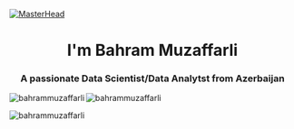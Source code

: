[![MasterHead](https://user-images.githubusercontent.com/10498744/210012254-234538ff-d198-48aa-8964-37e6fd45d227.gif)](https://www.linkedin.com/in/behram-muzefferli-83874b1b1/)
<h1 align="center">I'm Bahram Muzaffarli</h1>
<h3 align="center">A passionate Data Scientist/Data Analytst from Azerbaijan</h3>

<!--current streak/ total contributions-->
<p><img align="left" src="https://github-readme-streak-stats.herokuapp.com/?user=bahrammuzaffarli&theme=dark" alt="bahrammuzaffarli" /></p>

<!--GitHub Stats 
<p><img align="left" src="https://github-readme-stats.vercel.app/api?username=bahrammuzaffarli&show_icons=true&locale=en" alt="bahrammuzaffarli" /></p>
-->

<!--Most Used Languages -->
<p><img align="" src="https://github-readme-stats.vercel.app/api/top-langs?username=bahrammuzaffarli&show_icons=true&locale=en&layout=compact" alt="bahrammuzaffarli" /></p>

<!-- Goruntuleme sayi -->
<p align="left"> <img src="https://komarev.com/ghpvc/?username=bahrammuzaffarli&label=Profile%20views&color=0e75b6&style=flat" alt="bahrammuzaffarli" /> </p>







<!--
<p align="right">
<a href="https://linkedin.com/in/behram muzefferli" target="blank"><img align="center" src="https://raw.githubusercontent.com/rahuldkjain/github-profile-readme-generator/master/src/images/icons/Social/linked-in-alt.svg" alt="behram muzefferli" height="30" width="40" /></a>
<a href="https://kaggle.com/behram muzefferli" target="blank"><img align="center" src="https://raw.githubusercontent.com/rahuldkjain/github-profile-readme-generator/master/src/images/icons/Social/kaggle.svg" alt="behram muzefferli" height="30" width="40" /></a>
<a href="https://fb.com/behram muzeffarli" target="blank"><img align="center" src="https://raw.githubusercontent.com/rahuldkjain/github-profile-readme-generator/master/src/images/icons/Social/facebook.svg" alt="behram muzeffarli" height="30" width="40" /></a>
<a href="https://instagram.com/bhrmmuz" target="blank"><img align="center" src="https://raw.githubusercontent.com/rahuldkjain/github-profile-readme-generator/master/src/images/icons/Social/instagram.svg" alt="bhrmmuz" height="30" width="40" /></a>
</p>
-->

<!--
<p align="right"> <a href="https://git-scm.com/" target="_blank" rel="noreferrer"> <img src="https://www.vectorlogo.zone/logos/git-scm/git-scm-icon.svg" alt="git" width="40" height="40"/> </a> <a href="https://www.oracle.com/" target="_blank" rel="noreferrer"> <img src="https://raw.githubusercontent.com/devicons/devicon/master/icons/oracle/oracle-original.svg" alt="oracle" width="40" height="40"/> </a> <a href="https://www.python.org" target="_blank" rel="noreferrer"> <img src="https://raw.githubusercontent.com/devicons/devicon/master/icons/python/python-original.svg" alt="python" width="40" height="40"/> </a> <a href="https://www.sqlite.org/" target="_blank" rel="noreferrer"> <img src="https://www.vectorlogo.zone/logos/sqlite/sqlite-icon.svg" alt="sqlite" width="40" height="40"/> </a> </p>
-->
